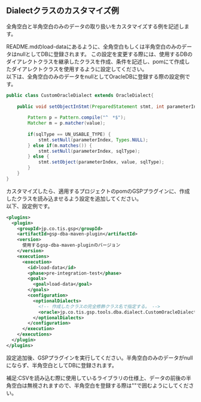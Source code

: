 ## Dialectクラスのカスタマイズ例

全角空白と半角空白のみのデータの取り扱いをカスタマイズする例を記述します。

README.mdのload-dataにあるように、全角空白もしくは半角空白のみのデータはnullとしてDBに登録されます。
この設定を変更する際には、使用するDBのダイアレクトクラスを継承したクラスを作成、条件を記述し、pomにて作成したダイアレクトクラスを使用するように設定してください。  
以下は、全角空白のみのデータをnullとしてOracleDBに登録する際の設定例です。

```java
public class CustomOracleDialect extends OracleDialect{
    
    public void setObjectInStmt(PreparedStatement stmt, int parameterIndex, String value, int sqlType) throws SQLException {
        
        Pattern p = Pattern.compile("^　*$");
        Matcher m = p.matcher(value);
        
        if(sqlType == UN_USABLE_TYPE) {
            stmt.setNull(parameterIndex, Types.NULL);
        } else if(m.matches()) {
            stmt.setNull(parameterIndex, sqlType);
        } else {
            stmt.setObject(parameterIndex, value, sqlType);
        }
    }
}
```

カスタマイズしたら、適用するプロジェクトのpomのGSPプラグインに、作成したクラスを読み込ませるよう設定を追加してください。  
以下、設定例です。

```xml
<plugins>
  <plugin>
    <groupId>jp.co.tis.gsp</groupId>
    <artifactId>gsp-dba-maven-plugin</artifactId>
    <version>
      使用するgsp-dba-maven-pluginのバージョン
    </version>
    <executions>
      <execution>
        <id>load-data</id>
        <phase>pre-integration-test</phase>
        <goals>
          <goal>load-data</goal>
        </goals>
        <configuration>
          <optionalDialects>
            <!-- 作成したクラスの完全修飾クラス名で指定する。 -->
            <oracle>jp.co.tis.gsp.tools.dba.dialect.CustomOracleDialect</oracle>
          </optionalDialects>
        </configuration>
      </execution>
    </executions>
  </plugin>
</plugins>
```

設定追加後、GSPプラグインを実行してください。半角空白のみのデータがnullにならず、半角空白としてDBに登録されます。

補足:CSVを読み込む際に使用しているライブラリの仕様上、データの前後の半角空白は無視されますので、半角空白を登録する際は""で囲むようにしてください。

